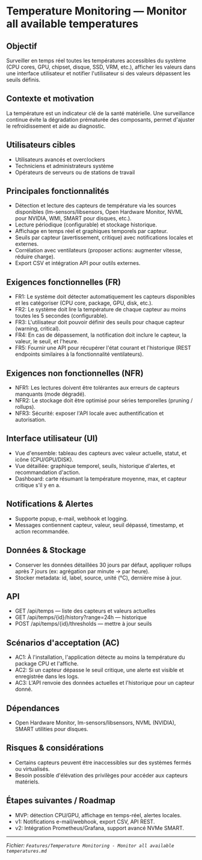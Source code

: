 # Temperature Monitoring — Monitor all available temperatures

## Objectif

Surveiller en temps réel toutes les températures accessibles du système (CPU cores, GPU, chipset, disque, SSD, VRM, etc.), afficher les valeurs dans une interface utilisateur et notifier l'utilisateur si des valeurs dépassent les seuils définis.

## Contexte et motivation

La température est un indicateur clé de la santé matérielle. Une surveillance continue évite la dégradation prématurée des composants, permet d'ajuster le refroidissement et aide au diagnostic.

## Utilisateurs cibles

- Utilisateurs avancés et overclockers
- Techniciens et administrateurs système
- Opérateurs de serveurs ou de stations de travail

## Principales fonctionnalités

- Détection et lecture des capteurs de température via les sources disponibles (lm-sensors/libsensors, Open Hardware Monitor, NVML pour NVIDIA, WMI, SMART pour disques, etc.).
- Lecture périodique (configurable) et stockage historique.
- Affichage en temps réel et graphiques temporels par capteur.
- Seuils par capteur (avertissement, critique) avec notifications locales et externes.
- Corrélation avec ventilateurs (proposer actions: augmenter vitesse, réduire charge).
- Export CSV et intégration API pour outils externes.

## Exigences fonctionnelles (FR)

- FR1: Le système doit détecter automatiquement les capteurs disponibles et les catégoriser (CPU core, package, GPU, disk, etc.).
- FR2: Le système doit lire la température de chaque capteur au moins toutes les 5 secondes (configurable).
- FR3: L'utilisateur doit pouvoir définir des seuils pour chaque capteur (warning, critical).
- FR4: En cas de dépassement, la notification doit inclure le capteur, la valeur, le seuil, et l'heure.
- FR5: Fournir une API pour récupérer l'état courant et l'historique (REST endpoints similaires à la fonctionnalité ventilateurs).

## Exigences non fonctionnelles (NFR)

- NFR1: Les lectures doivent être tolérantes aux erreurs de capteurs manquants (mode dégradé).
- NFR2: Le stockage doit être optimisé pour séries temporelles (pruning / rollups).
- NFR3: Sécurité: exposer l'API locale avec authentification et autorisation.

## Interface utilisateur (UI)

- Vue d'ensemble: tableau des capteurs avec valeur actuelle, statut, et icône (CPU/GPU/DISK).
- Vue détaillée: graphique temporel, seuils, historique d'alertes, et recommandation d'action.
- Dashboard: carte résumant la température moyenne, max, et capteur critique s'il y en a.

## Notifications & Alertes

- Supporte popup, e-mail, webhook et logging.
- Messages contiennent capteur, valeur, seuil dépassé, timestamp, et action recommandée.

## Données & Stockage

- Conserver les données détaillées 30 jours par défaut, appliquer rollups après 7 jours (ex: agrégation par minute -> par heure).
- Stocker metadata: id, label, source, unité (°C), dernière mise à jour.

## API

- GET /api/temps — liste des capteurs et valeurs actuelles
- GET /api/temps/{id}/history?range=24h — historique
- POST /api/temps/{id}/thresholds — mettre à jour seuils

## Scénarios d'acceptation (AC)

- AC1: À l'installation, l'application détecte au moins la température du package CPU et l'affiche.
- AC2: Si un capteur dépasse le seuil critique, une alerte est visible et enregistrée dans les logs.
- AC3: L'API renvoie des données actuelles et l'historique pour un capteur donné.

## Dépendances

- Open Hardware Monitor, lm-sensors/libsensors, NVML (NVIDIA), SMART utilities pour disques.

## Risques & considérations

- Certains capteurs peuvent être inaccessibles sur des systèmes fermés ou virtualisés.
- Besoin possible d'élévation des privilèges pour accéder aux capteurs matériels.

## Étapes suivantes / Roadmap

- MVP: détection CPU/GPU, affichage en temps-réel, alertes locales.
- v1: Notifications e-mail/webhook, export CSV, API REST.
- v2: Intégration Prometheus/Grafana, support avancé NVMe SMART.

---

*Fichier: `Features/Temperature Monitoring - Monitor all available temperatures.md`*
